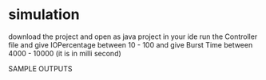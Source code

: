 # simulation

download the project and open as java project in your ide
run the Controller file
and give IOPercentage between 10 - 100
and give Burst Time between 4000 - 10000 (it is in milli second)

SAMPLE OUTPUTS
